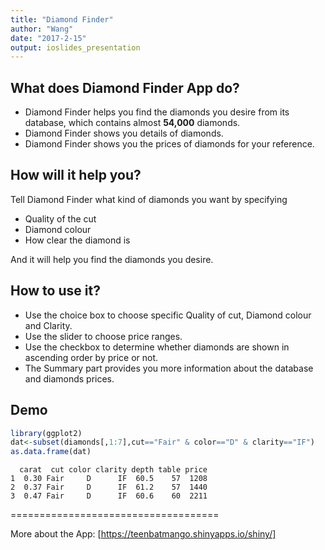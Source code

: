 ```yaml
---
title: "Diamond Finder"
author: "Wang"
date: "2017-2-15"
output: ioslides_presentation
---
```


## What does Diamond Finder App do?

- Diamond Finder helps you find the diamonds you desire from its database, which contains almost **54,000** diamonds.
- Diamond Finder shows you details of diamonds.
- Diamond Finder shows you the prices of diamonds for your reference.


## How will it help you?

Tell Diamond Finder what kind of diamonds you want by specifying

- Quality of the cut
- Diamond colour
- How clear the diamond is

And it will help you find the diamonds you desire.


## How to use it?

- Use the choice box to choose specific Quality of cut, Diamond colour and Clarity.
- Use the slider to choose price ranges.
- Use the checkbox to determine whether diamonds are shown in ascending order by price or not.
- The Summary part provides you more information about the database and diamonds prices.


## Demo


```r
library(ggplot2)
dat<-subset(diamonds[,1:7],cut=="Fair" & color=="D" & clarity=="IF")
as.data.frame(dat)
```

```
  carat  cut color clarity depth table price
1  0.30 Fair     D      IF  60.5    57  1208
2  0.37 Fair     D      IF  61.2    57  1440
3  0.47 Fair     D      IF  60.6    60  2211
```

====================================

More about the App: [https://teenbatmango.shinyapps.io/shiny/]
